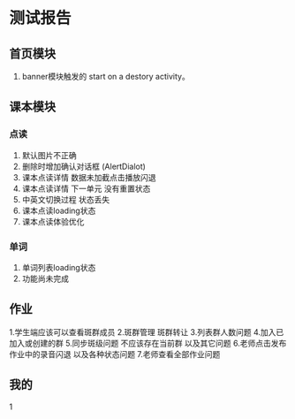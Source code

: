 # 测试报告

## 首页模块
1. banner模块触发的 start on a destory activity。


## 课本模块

### 点读
1. 默认图片不正确
2. 删除时增加确认对话框 (AlertDialot)
3. 课本点读详情 数据未加截点击播放闪退
4. 课本点读详情 下一单元 没有重置状态
5. 中英文切换过程 状态丢失
6. 课本点读loading状态
7. 课本点读体验优化

### 单词
1. 单词列表loading状态
2. 功能尚未完成


## 作业
1.学生端应该可以查看斑群成员
2.斑群管理 斑群转让
3.列表群人数问题
4.加入已加入或创建的群
5.同步斑级问题 不应该存在当前群 以及其它问题
6.老师点击发布作业中的录音闪退 以及各种状态问题
7.老师查看全部作业问题


## 我的
1


